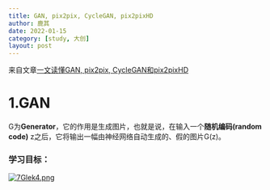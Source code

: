 ```yaml
---
title: GAN, pix2pix, CycleGAN, pix2pixHD
author: 鹿其
date: 2022-01-15
category: [study, 大创]
layout: post
---
```

来自文章[一文读懂GAN, pix2pix, CycleGAN和pix2pixHD](https://blog.csdn.net/gdymind/article/details/82696481)  
# 1.GAN
G为**Generator**，它的作用是生成图片，也就是说，在输入一个**随机编码(random code)** z之后，它将输出一幅由神经网络自动生成的、假的图片G(z)。
### 学习目标：
[![7Glek4.png](https://s4.ax1x.com/2022/01/15/7Glek4.png)](https://imgtu.com/i/7Glek4)
